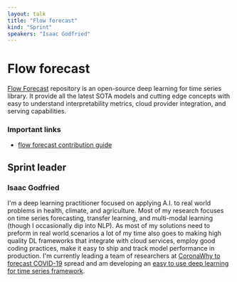 ```yaml
---
layout: talk
title: "Flow forecast"
kind: "Sprint"
speakers: "Isaac Godfried"
---
```


# Flow forecast

[Flow Forecast](https://github.com/AIStream-Peelout/flow-forecast) repository is an open-source deep learning for time series library. It provide all the latest SOTA models and cutting edge concepts with easy to understand interpretability metrics, cloud provider integration, and serving capabilities.

### Important links

- [flow forecast contribution guide](https://flow-forecast.atlassian.net/wiki/spaces/FF/pages/22315025/Flow-Forecast+PyData+Global+Sprint+2020+11-10+to+11-18)

## Sprint leader

### Isaac Godfried

I'm a deep learning practitioner focused on applying A.I. to real world problems in health, climate, and agriculture. Most of my research focuses on time series forecasting, transfer learning, and multi-modal learning (though I occasionally dip into NLP). As most of my solutions need to preform in real world scenarios a lot of my time also goes to making high quality DL frameworks that integrate with cloud services, employ good coding practices, make it easy to ship and track model performance in production. I'm currently leading a team of researchers at [CoronaWhy to forecast COVID-19](https://github.com/CoronaWhy/task-ts/wiki) spread and am developing an [easy to use deep learning for time series framework](https://github.com/AIStream-Peelout/flow-forecast).
